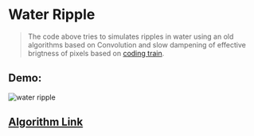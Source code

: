 # Water Ripple
> The code above tries to simulates ripples in water using an old algorithms based on Convolution and slow dampening of effective brigtness of pixels based on [coding train](http://thecodingtrain.com/CodingChallenges/102-2d-water-ripple.html).

## Demo:
<img src="https://j.gifs.com/W79EqE.gif" title="water ripple">

## [Algorithm Link](http://web.archive.org/web/20160418004149/freespace.virgin.net/hugo.elias/graphics/x_water.htm)
